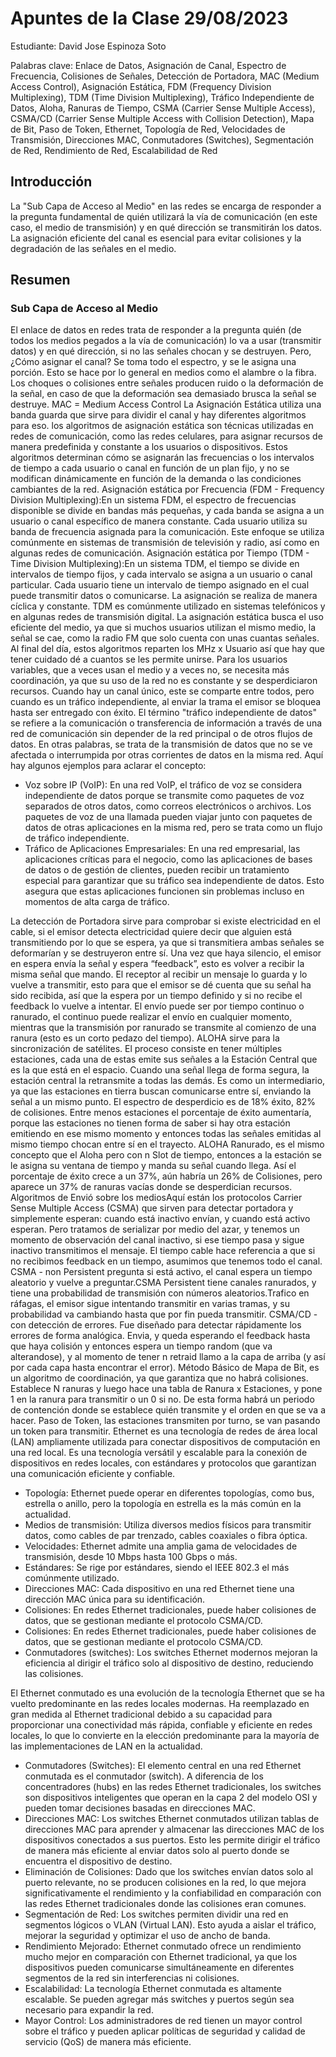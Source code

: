 # Apuntes de la Clase 29/08/2023

Estudiante: David Jose Espinoza Soto

Palabras clave: Enlace de Datos, Asignación de Canal, Espectro de Frecuencia, Colisiones de Señales, Detección de Portadora, MAC (Medium Access Control), Asignación Estática, FDM (Frequency Division Multiplexing), TDM (Time Division Multiplexing), Tráfico Independiente de Datos, Aloha, Ranuras de Tiempo, CSMA (Carrier Sense Multiple Access), CSMA/CD (Carrier Sense Multiple Access with Collision Detection), Mapa de Bit, Paso de Token, Ethernet, Topología de Red, Velocidades de Transmisión, Direcciones MAC, Conmutadores (Switches), Segmentación de Red, Rendimiento de Red, Escalabilidad de Red

## Introducción

La "Sub Capa de Acceso al Medio" en las redes se encarga de responder a la pregunta fundamental de quién utilizará la vía de comunicación (en este caso, el medio de transmisión) y en qué dirección se transmitirán los datos. La asignación eficiente del canal es esencial para evitar colisiones y la degradación de las señales en el medio.
## Resumen

### Sub Capa de Acceso al Medio

El enlace de datos en redes trata de responder a la pregunta quién (de todos los medios pegados a la vía de comunicación) lo va a usar (transmitir datos) y en qué dirección, si no las señales chocan y se destruyen.
Pero, ¿Cómo asignar el canal? Se toma todo el espectro, y se le asigna una porción. Esto se hace por lo general en medios como el alambre o la fibra.
Los choques o colisiones entre señales producen ruido o la deformación de la señal, en caso de que la deformación sea demasiado brusca la señal se destruye.
MAC = Medium Access Control
La Asignación Estática utiliza una banda guarda que sirve para dividir el canal y hay diferentes algoritmos para eso.
los algoritmos de asignación estática son técnicas utilizadas en redes de comunicación, como las redes celulares, para asignar recursos de manera predefinida y constante a los usuarios o dispositivos. Estos algoritmos determinan cómo se asignarán las frecuencias o los intervalos de tiempo a cada usuario o canal en función de un plan fijo, y no se modifican dinámicamente en función de la demanda o las condiciones cambiantes de la red.
Asignación estática por Frecuencia (FDM - Frequency Division Multiplexing):En un sistema FDM, el espectro de frecuencias disponible se divide en bandas más pequeñas, y cada banda se asigna a un usuario o canal específico de manera constante. Cada usuario utiliza su banda de frecuencia asignada para la comunicación. Este enfoque se utiliza comúnmente en sistemas de transmisión de televisión y radio, así como en algunas redes de comunicación.
Asignación estática por Tiempo (TDM - Time Division Multiplexing):En un sistema TDM, el tiempo se divide en intervalos de tiempo fijos, y cada intervalo se asigna a un usuario o canal particular. Cada usuario tiene un intervalo de tiempo asignado en el cual puede transmitir datos o comunicarse. La asignación se realiza de manera cíclica y constante. TDM es comúnmente utilizado en sistemas telefónicos y en algunas redes de transmisión digital.
La asignación estática busca el uso eficiente del medio, ya que si muchos usuarios utilizan el mismo medio, la señal se cae, como la radio FM que solo cuenta con unas cuantas señales. Al final del día, estos algoritmos reparten los MHz x Usuario así que hay que tener cuidado dé a cuantos se les permite unirse.
Para los usuarios variables, que a veces usan el medio y a veces no, se necesita más coordinación, ya que su uso de la red no es constante y se desperdiciaron recursos.
Cuando hay un canal único, este se comparte entre todos, pero cuando es un tráfico independiente, al enviar la trama el emisor se bloquea hasta ser entregado con éxito.
El término "tráfico independiente de datos" se refiere a la comunicación o transferencia de información a través de una red de comunicación sin depender de la red principal o de otros flujos de datos. En otras palabras, se trata de la transmisión de datos que no se ve afectada o interrumpida por otras corrientes de datos en la misma red.
Aquí hay algunos ejemplos para aclarar el concepto:

- Voz sobre IP (VoIP): En una red VoIP, el tráfico de voz se considera independiente de datos porque se transmite como paquetes de voz separados de otros datos, como correos electrónicos o archivos. Los paquetes de voz de una llamada pueden viajar junto con paquetes de datos de otras aplicaciones en la misma red, pero se trata como un flujo de tráfico independiente.
- Tráfico de Aplicaciones Empresariales: En una red empresarial, las aplicaciones críticas para el negocio, como las aplicaciones de bases de datos o de gestión de clientes, pueden recibir un tratamiento especial para garantizar que su tráfico sea independiente de datos. Esto asegura que estas aplicaciones funcionen sin problemas incluso en momentos de alta carga de tráfico.

La detección de Portadora sirve para comprobar si existe electricidad en el cable, si el emisor detecta electricidad quiere decir que alguien está transmitiendo por lo que se espera, ya que si transmitiera ambas señales se deformarían y se destruyeron entre sí. 
Una vez que haya silencio, el emisor en espera envía la señal y espera “feedback”, esto es volver a recibir la misma señal que mando. El receptor al recibir un mensaje lo guarda y lo vuelve a transmitir, esto para que el emisor se dé cuenta que su señal ha sido recibida, así que la espera por un tiempo definido y si no recibe el feedback lo vuelve a intentar.
El envío puede ser por tiempo continuo o ranurado, el continuo puede realizar el envío en cualquier momento, mientras que la transmisión por ranurado se transmite al comienzo de una ranura (esto es un corto pedazo del tiempo).
ALOHA sirve para la sincronización de satélites. El proceso consiste en tener múltiples estaciones, cada una de estas emite sus señales a la Estación Central que es la que está en el espacio. Cuando una señal llega de forma segura, la estación central la retransmite a todas las demás. Es como un intermediario, ya que las estaciones en tierra buscan comunicarse entre sí, enviando la señal a un mismo punto.
El espectro de desperdicio es de 18% éxito, 82% de colisiones. Entre menos estaciones el porcentaje de éxito aumentaría, porque las estaciones no tienen forma de saber si hay otra estación emitiendo en ese mismo momento y entonces todas las señales emitidas al mismo tiempo chocan entre sí en el trayecto.
ALOHA Ranurado, es el mismo concepto que el Aloha pero con n Slot de tiempo, entonces a la estación se le asigna su ventana de tiempo y manda su señal cuando llega. Así el porcentaje de éxito crece a un 37%, aún habría un 26% de Colisiones, pero aparece un 37% de ranuras vacías donde se desperdician recursos.
Algoritmos de Envió sobre los mediosAquí están los protocolos Carrier Sense Multiple Access (CSMA) que sirven para detectar portadora y simplemente esperan: cuando está inactivo envían, y cuando está activo esperan. Pero tratamos de serializar por medio del azar, y tenemos un momento de observación del canal inactivo, si ese tiempo pasa y sigue inactivo transmitimos el mensaje. El tiempo cable hace referencia a que si no recibimos feedback en un tiempo, asumimos que tenemos todo el canal.
CSMA - non Persistent pregunta si está activo, el canal espera un tiempo aleatorio y vuelve a preguntar.CSMA Persistent tiene canales ranurados, y tiene una probabilidad de transmisión con números aleatorios.Trafico en ráfagas, el emisor sigue intentando transmitir en varias tramas, y su probabilidad va cambiando hasta que por fin pueda transmitir.
CSMA/CD - con detección de errores. Fue diseñado para detectar rápidamente los errores de forma analógica. Envia, y queda esperando el feedback hasta que haya colisión y entonces espera un tiempo random (que va alterandose), y al momento de tener n retraid llamo a la capa de arriba (y así por cada capa hasta encontrar el error).
Método Básico de Mapa de Bit, es un algoritmo de coordinación, ya que garantiza que no habrá colisiones. Establece N ranuras y luego hace una tabla de Ranura x Estaciones, y pone 1 en la ranura para transmitir o un 0 si no. De esta forma habrá un periodo de contención donde se establece quién transmite y el orden en que se va a hacer.
Paso de Token, las estaciones transmiten por turno, se van pasando un token para transmitir.
Ethernet es una tecnología de redes de área local (LAN) ampliamente utilizada para conectar dispositivos de computación en una red local. Es una tecnología versátil y escalable para la conexión de dispositivos en redes locales, con estándares y protocolos que garantizan una comunicación eficiente y confiable.

- Topología: Ethernet puede operar en diferentes topologías, como bus, estrella o anillo, pero la topología en estrella es la más común en la actualidad.
- Medios de transmisión: Utiliza diversos medios físicos para transmitir datos, como cables de par trenzado, cables coaxiales o fibra óptica.
- Velocidades: Ethernet admite una amplia gama de velocidades de transmisión, desde 10 Mbps hasta 100 Gbps o más.
- Estándares: Se rige por estándares, siendo el IEEE 802.3 el más comúnmente utilizado.
- Direcciones MAC: Cada dispositivo en una red Ethernet tiene una dirección MAC única para su identificación.
- Colisiones: En redes Ethernet tradicionales, puede haber colisiones de datos, que se gestionan mediante el protocolo CSMA/CD.
- Colisiones: En redes Ethernet tradicionales, puede haber colisiones de datos, que se gestionan mediante el protocolo CSMA/CD.
- Conmutadores (switches): Los switches Ethernet modernos mejoran la eficiencia al dirigir el tráfico solo al dispositivo de destino, reduciendo las colisiones.

El Ethernet conmutado es una evolución de la tecnología Ethernet que se ha vuelto predominante en las redes locales modernas. Ha reemplazado en gran medida al Ethernet tradicional debido a su capacidad para proporcionar una conectividad más rápida, confiable y eficiente en redes locales, lo que lo convierte en la elección predominante para la mayoría de las implementaciones de LAN en la actualidad.

- Conmutadores (Switches): El elemento central en una red Ethernet conmutada es el conmutador (switch). A diferencia de los concentradores (hubs) en las redes Ethernet tradicionales, los switches son dispositivos inteligentes que operan en la capa 2 del modelo OSI y pueden tomar decisiones basadas en direcciones MAC.
- Direcciones MAC: Los switches Ethernet conmutados utilizan tablas de direcciones MAC para aprender y almacenar las direcciones MAC de los dispositivos conectados a sus puertos. Esto les permite dirigir el tráfico de manera más eficiente al enviar datos solo al puerto donde se encuentra el dispositivo de destino.
- Eliminación de Colisiones: Dado que los switches envían datos solo al puerto relevante, no se producen colisiones en la red, lo que mejora significativamente el rendimiento y la confiabilidad en comparación con las redes Ethernet tradicionales donde las colisiones eran comunes.
- Segmentación de Red: Los switches permiten dividir una red en segmentos lógicos o VLAN (Virtual LAN). Esto ayuda a aislar el tráfico, mejorar la seguridad y optimizar el uso de ancho de banda.
- Rendimiento Mejorado: Ethernet conmutado ofrece un rendimiento mucho mejor en comparación con Ethernet tradicional, ya que los dispositivos pueden comunicarse simultáneamente en diferentes segmentos de la red sin interferencias ni colisiones.
- Escalabilidad: La tecnología Ethernet conmutada es altamente escalable. Se pueden agregar más switches y puertos según sea necesario para expandir la red.
- Mayor Control: Los administradores de red tienen un mayor control sobre el tráfico y pueden aplicar políticas de seguridad y calidad de servicio (QoS) de manera más eficiente.